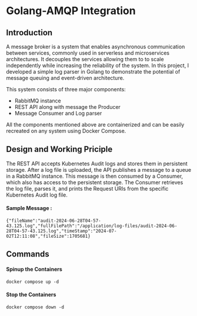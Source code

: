 # Golang-AMQP Integration
## Introduction

A message broker is a system that enables asynchronous communication between services, commonly used in serverless and microservices architectures. It decouples the services allowing them to to scale independently while increasing the reliability of the system. In this project, I developed a simple log parser in Golang to demonstrate the potential of message queuing and event-driven architecture.

This system consists of three major components:
- RabbitMQ instance
- REST API along with message the Producer
- Message Consumer and Log parser

All the components mentioned above are containerized and can be easily recreated on any system using Docker Compose.

## Design and Working Priciple
The REST API accepts Kubernetes Audit logs and stores them in persistent storage. After a log file is uploaded, the API publishes a message to a queue in a RabbitMQ instance. This message is then consumed by a Consumer, which also has access to the persistent storage. The Consumer retrieves the log file, parses it, and prints the Request URIs from the specific Kubernetes Audit log file.
#### Sample Message :
```
{"fileName":"audit-2024-06-28T04-57-43.125.log","fullFilePath":"/application/log-files/audit-2024-06-28T04-57-43.125.log","timeStamp":"2024-07-02T12:11:08","fileSize":1705681}
```

## Commands
#### Spinup the Containers
```
docker compose up -d
```
#### Stop the Containers
```
docker compose down -d
```